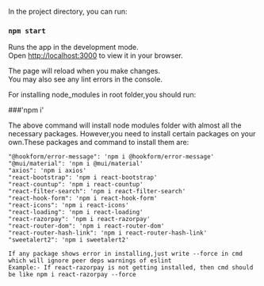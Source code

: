 In the project directory, you can run:

### `npm start`

Runs the app in the development mode.\
Open [http://localhost:3000](http://localhost:3000) to view it in your browser.

The page will reload when you make changes.\
You may also see any lint errors in the console.

For installing node_modules in root folder,you should run:

###'npm i'

The above command will install node modules folder with almost all the necessary packages.
However,you need to install certain packages on your own.These packages and command to install them are:

    "@hookform/error-message": 'npm i @hookform/error-message' 
    "@mui/material": 'npm i @mui/material'
    "axios": 'npm i axios'
    "react-bootstrap": 'npm i react-bootstrap'
    "react-countup": 'npm i react-countup'
    "react-filter-search": 'npm i react-filter-search'
    "react-hook-form": 'npm i react-hook-form'
    "react-icons": 'npm i react-icons'
    "react-loading": 'npm i react-loading'
    "react-razorpay": 'npm i react-razorpay'
    "react-router-dom": 'npm i react-router-dom'
    "react-router-hash-link": 'npm i react-router-hash-link'
    "sweetalert2": 'npm i sweetalert2'
    
    If any package shows error in installing,just write --force in cmd which will ignore peer deps warnings of eslint
    Example:- If react-razorpay is not getting installed, then cmd should be like npm i react-razorpay --force
